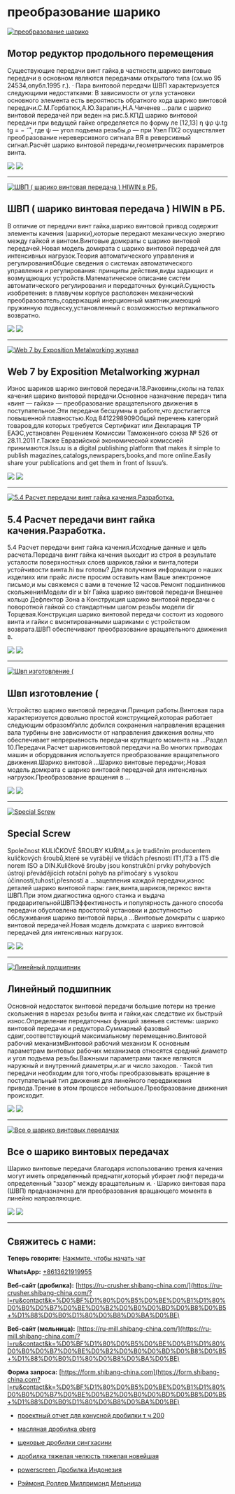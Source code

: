 # преобразование шарико

<a href="https://swt.shibang-china.com/?l=ru&img&k=%D0%BF%D1%80%D0%B5%D0%BE%D0%B1%D1%80%D0%B0%D0%B7%D0%BE%D0%B2%D0%B0%D0%BD%D0%B8%D0%B5+%D1%88%D0%B0%D1%80%D0%B8%D0%BA%D0%BE" target="_blank">![преобразование шарико](http://static.shibang-china.com/all-800x300/1126.jpg)</a>

## Мотор редуктор продольного перемещения
Существующие передачи винт гайка,в частности,шарико винтовые передачи в основном являются передачами открытого типа (см.wo 95 24534,опубл.1995 г.).&nbsp;&#0183;&#32;Пара винтовой передачи ШВП характеризуется следующими недостатками: В зависимости от угла установки основного элемента есть вероятность обратного хода шарико винтовой передачи.С.М.Горбатюк,А.Ю.Зарапин,Н.А.Чиченев …рали с шарико винтовой передачей при веден на рис.5.КПД шарико винтовой передачи при ведущей гайке определяется по форму ле [12,13] η ψρ ψ.tg tg = − ˜˚˛ где ψ — угол подъема резьбы,ρ — при Узел ПХ2 осуществляет преобразование нереверсивного сигнала ВЯ в реверсивный сигнал.Расчёт шарико винтовой передачи,геометрических параметров винта.


<a href="https://whatsapp.shibangsoft.com/WhatsApp.php" target="_blank" title="WhatsApp">![](http://static.shibang-china.com/icon/whatsapp.png)</a> <a href="https://swt.shibang-china.com/?l=ru&icon&k=%D0%BF%D1%80%D0%B5%D0%BE%D0%B1%D1%80%D0%B0%D0%B7%D0%BE%D0%B2%D0%B0%D0%BD%D0%B8%D0%B5+%D1%88%D0%B0%D1%80%D0%B8%D0%BA%D0%BE" target="_blank">![](http://static.shibang-china.com/icon/chat-ru.png)</a>

---

<a href="https://swt.shibang-china.com/?l=ru&img&k=%D0%BF%D1%80%D0%B5%D0%BE%D0%B1%D1%80%D0%B0%D0%B7%D0%BE%D0%B2%D0%B0%D0%BD%D0%B8%D0%B5+%D1%88%D0%B0%D1%80%D0%B8%D0%BA%D0%BE" target="_blank">![ШВП ( шарико винтовая передача ) HIWIN в РБ.](http://static.shibang-china.com/all-800x300/1151.jpg)</a>

## ШВП ( шарико винтовая передача ) HIWIN в РБ.
В отличие от передачи винт гайка,шарико винтовой привод содержит элементы качения (шарики),которые передают механическую энергию между гайкой и винтом.Винтовые домкраты с шарико винтовой передачей.Новая модель домкрата с шарико винтовой передачей для интенсивных нагрузок.Теория автоматического управления и регулированияОбщие сведения о системах автоматического управления и регулирования: принципы действия,виды задающих и возмущающих устройств.Математическое описание систем автоматического регулирования и передаточных функций.Сущность изобретения: в плавучем корпусе расположен механический преобразователь,содержащий инерционный маятник,имеющий пружинную подвеску,установленный с возможностью вертикального возвратно.


<a href="https://whatsapp.shibangsoft.com/WhatsApp.php" target="_blank" title="WhatsApp">![](http://static.shibang-china.com/icon/whatsapp.png)</a> <a href="https://swt.shibang-china.com/?l=ru&icon&k=%D0%BF%D1%80%D0%B5%D0%BE%D0%B1%D1%80%D0%B0%D0%B7%D0%BE%D0%B2%D0%B0%D0%BD%D0%B8%D0%B5+%D1%88%D0%B0%D1%80%D0%B8%D0%BA%D0%BE" target="_blank">![](http://static.shibang-china.com/icon/chat-ru.png)</a>

---

<a href="https://swt.shibang-china.com/?l=ru&img&k=%D0%BF%D1%80%D0%B5%D0%BE%D0%B1%D1%80%D0%B0%D0%B7%D0%BE%D0%B2%D0%B0%D0%BD%D0%B8%D0%B5+%D1%88%D0%B0%D1%80%D0%B8%D0%BA%D0%BE" target="_blank">![Web 7 by Exposition Metalworking журнал](http://static.shibang-china.com/all-800x300/1472.jpg)</a>

## Web 7 by Exposition Metalworking журнал
Износ шариков шарико винтовой передачи.18.Раковины,сколы на телах качения шарико винтовой передачи.Основное назначение передач типа &#171;винт — гайка&#187; — преобразование вращательного движения в поступательное.Эти передачи бесшумны в рабо&#173;те,что достигается повышенной плавностью.Код 8412298909Общий перечень категорий товаров,для которых требуется Сертификат или Декларация ТР ЕАЭС,установлен Решением Комиссии Таможенного союза № 526 от 28.11.2011 г.Также Евразийской экономической комиссией принимаются.Issuu is a digital publishing platform that makes it simple to publish magazines,catalogs,newspapers,books,and more online.Easily share your publications and get them in front of Issuu’s.


<a href="https://whatsapp.shibangsoft.com/WhatsApp.php" target="_blank" title="WhatsApp">![](http://static.shibang-china.com/icon/whatsapp.png)</a> <a href="https://swt.shibang-china.com/?l=ru&icon&k=%D0%BF%D1%80%D0%B5%D0%BE%D0%B1%D1%80%D0%B0%D0%B7%D0%BE%D0%B2%D0%B0%D0%BD%D0%B8%D0%B5+%D1%88%D0%B0%D1%80%D0%B8%D0%BA%D0%BE" target="_blank">![](http://static.shibang-china.com/icon/chat-ru.png)</a>

---

<a href="https://swt.shibang-china.com/?l=ru&img&k=%D0%BF%D1%80%D0%B5%D0%BE%D0%B1%D1%80%D0%B0%D0%B7%D0%BE%D0%B2%D0%B0%D0%BD%D0%B8%D0%B5+%D1%88%D0%B0%D1%80%D0%B8%D0%BA%D0%BE" target="_blank">![5.4 Расчет передачи винт гайка качения.Разработка.](http://static.shibang-china.com/all-800x300/163.jpg)</a>

## 5.4 Расчет передачи винт гайка качения.Разработка.
5.4 Расчет передачи винт гайка качения.Исходные данные и цель расчета.Передача винт гайка качения выходит из строя в результате усталости поверхностных слоев шариков,гайки и винта,потери устойчивости винта.hi вы готовы? Для получения информации о наших изделиях или прайс листе просим оставить нам Ваше электронное письмо,и мы свяжемся с вами в течение 12 часов.Ремонт подшипников скольженияМодели dir и blr Гайка шарико винтовой передачи Внешнее кольцо Дефлектор Зона a Конструкция шарико винтовой передачи с поворотной гайкой со стандартным шагом резьбы модели dir Торцевая.Конструкция шарико винтовой передачи состоит из ходового винта и гайки с вмонтированными шариками с устройством возврата.ШВП обеспечивают преобразование вращательного движения в.


<a href="https://whatsapp.shibangsoft.com/WhatsApp.php" target="_blank" title="WhatsApp">![](http://static.shibang-china.com/icon/whatsapp.png)</a> <a href="https://swt.shibang-china.com/?l=ru&icon&k=%D0%BF%D1%80%D0%B5%D0%BE%D0%B1%D1%80%D0%B0%D0%B7%D0%BE%D0%B2%D0%B0%D0%BD%D0%B8%D0%B5+%D1%88%D0%B0%D1%80%D0%B8%D0%BA%D0%BE" target="_blank">![](http://static.shibang-china.com/icon/chat-ru.png)</a>

---

<a href="https://swt.shibang-china.com/?l=ru&img&k=%D0%BF%D1%80%D0%B5%D0%BE%D0%B1%D1%80%D0%B0%D0%B7%D0%BE%D0%B2%D0%B0%D0%BD%D0%B8%D0%B5+%D1%88%D0%B0%D1%80%D0%B8%D0%BA%D0%BE" target="_blank">![Швп изготовление (](http://static.shibang-china.com/all-800x300/1227.jpg)</a>

## Швп изготовление (
Устройство шарико винтовой передачи.Принцип работы.Винтовая пара характеризуется довольно простой конструкцией,которая работает следующим образомУэллс добился сохранения направления вращения вала турбины вне зависимости от направления движения волны,что обеспечивает непрерывность передачи крутящего момента на …Раздел 10.Передачи.Расчет шариковинтовой передачи на.Во многих приводах машин и оборудования используется преобразование вращательного движения.Шарико винтовой …Шарико винтовые передачи;.Новая модель домкрата с шарико винтовой передачей для интенсивных нагрузок.Преобразование вращения в …


<a href="https://whatsapp.shibangsoft.com/WhatsApp.php" target="_blank" title="WhatsApp">![](http://static.shibang-china.com/icon/whatsapp.png)</a> <a href="https://swt.shibang-china.com/?l=ru&icon&k=%D0%BF%D1%80%D0%B5%D0%BE%D0%B1%D1%80%D0%B0%D0%B7%D0%BE%D0%B2%D0%B0%D0%BD%D0%B8%D0%B5+%D1%88%D0%B0%D1%80%D0%B8%D0%BA%D0%BE" target="_blank">![](http://static.shibang-china.com/icon/chat-ru.png)</a>

---

<a href="https://swt.shibang-china.com/?l=ru&img&k=%D0%BF%D1%80%D0%B5%D0%BE%D0%B1%D1%80%D0%B0%D0%B7%D0%BE%D0%B2%D0%B0%D0%BD%D0%B8%D0%B5+%D1%88%D0%B0%D1%80%D0%B8%D0%BA%D0%BE" target="_blank">![Special Screw](http://static.shibang-china.com/all-800x300/568.jpg)</a>

## Special Screw
Společnost KULIČKOV&#201; ŠROUBY KUŘIM,a.s.je tradičn&#237;m producentem kuličkov&#253;ch šroubů,kter&#233; se vyr&#225;běj&#237; ve tř&#237;d&#225;ch přesnosti IT1,IT3 a IT5 dle norem ISO a DIN.Kuličkov&#233; šrouby jsou konstrukčn&#237; prvky pohybov&#253;ch &#250;stroj&#237; přev&#225;děj&#237;c&#237;ch rotačn&#237; pohyb na př&#237;močar&#253; s vysokou &#250;činnost&#237;,tuhost&#237;,přesnost&#237; a …зацепления каждой передачи,износ деталей шарико винтовой пары: гаек,винта,шариков,перекос винта ШВП.При этом диагностика одного станка и выдача предварительнойШВПЭффективность и популярность данного способа передачи обусловлена простотой установки и доступностью обслуживания шарико винтовой пары,а …Винтовые домкраты с шарико винтовой передачей.Новая модель домкрата с шарико винтовой передачей для интенсивных нагрузок.


<a href="https://whatsapp.shibangsoft.com/WhatsApp.php" target="_blank" title="WhatsApp">![](http://static.shibang-china.com/icon/whatsapp.png)</a> <a href="https://swt.shibang-china.com/?l=ru&icon&k=%D0%BF%D1%80%D0%B5%D0%BE%D0%B1%D1%80%D0%B0%D0%B7%D0%BE%D0%B2%D0%B0%D0%BD%D0%B8%D0%B5+%D1%88%D0%B0%D1%80%D0%B8%D0%BA%D0%BE" target="_blank">![](http://static.shibang-china.com/icon/chat-ru.png)</a>

---

<a href="https://swt.shibang-china.com/?l=ru&img&k=%D0%BF%D1%80%D0%B5%D0%BE%D0%B1%D1%80%D0%B0%D0%B7%D0%BE%D0%B2%D0%B0%D0%BD%D0%B8%D0%B5+%D1%88%D0%B0%D1%80%D0%B8%D0%BA%D0%BE" target="_blank">![Линейный подшипник](http://static.shibang-china.com/all-800x300/572.jpg)</a>

## Линейный подшипник
Основной недостаток винтовой передачи большие потери на трение скольжения в нарезах резьбы винта и гайки,как следствие их быстрый износ.Определение передаточных функций звеньев системы: шарико винтовой передачи и редуктора.Суммарный фазовый сдвиг,соответствующий максимальному перемещению.Винтовой рабочий механизмВинтовой рабочий механизм К основным параметрам винтовых рабочих механизмов относятся средний диаметр и угол подъема резьбы.Важными параметрами также являются наружный и внутренний диаметры,и.аг и число заходов.&nbsp;&#0183;&#32;Такой тип передачи необходим для того,чтобы преобразовывать вращение в поступательный тип движения для линейного передвижения привода.Трение в этом процессе небольшое.Преобразование движения происходит.


<a href="https://whatsapp.shibangsoft.com/WhatsApp.php" target="_blank" title="WhatsApp">![](http://static.shibang-china.com/icon/whatsapp.png)</a> <a href="https://swt.shibang-china.com/?l=ru&icon&k=%D0%BF%D1%80%D0%B5%D0%BE%D0%B1%D1%80%D0%B0%D0%B7%D0%BE%D0%B2%D0%B0%D0%BD%D0%B8%D0%B5+%D1%88%D0%B0%D1%80%D0%B8%D0%BA%D0%BE" target="_blank">![](http://static.shibang-china.com/icon/chat-ru.png)</a>

---

<a href="https://swt.shibang-china.com/?l=ru&img&k=%D0%BF%D1%80%D0%B5%D0%BE%D0%B1%D1%80%D0%B0%D0%B7%D0%BE%D0%B2%D0%B0%D0%BD%D0%B8%D0%B5+%D1%88%D0%B0%D1%80%D0%B8%D0%BA%D0%BE" target="_blank">![Все о шарико винтовых передачах](http://static.shibang-china.com/all-800x300/528.jpg)</a>

## Все о шарико винтовых передачах
Шарико винтовые передачи благодаря использованию трения качения могут иметь определенный преднатяг,который убирает люфт передачи определенный &quot;зазор&quot; между вращательным и.&nbsp;&#0183;&#32;Шарико винтовая пара (ШВП) предназначена для преобразования вращающего момента в линейно направляющие.

<a href="https://whatsapp.shibangsoft.com/WhatsApp.php" target="_blank" title="WhatsApp">![](http://static.shibang-china.com/icon/whatsapp.png)</a> <a href="https://swt.shibang-china.com/?l=ru&icon&k=%D0%BF%D1%80%D0%B5%D0%BE%D0%B1%D1%80%D0%B0%D0%B7%D0%BE%D0%B2%D0%B0%D0%BD%D0%B8%D0%B5+%D1%88%D0%B0%D1%80%D0%B8%D0%BA%D0%BE" target="_blank">![](http://static.shibang-china.com/icon/chat-ru.png)</a>

---
## Свяжитесь с нами:

**Теперь говорите:** [Нажмите, чтобы начать чат](https://swt.shibang-china.com?l=ru&contact&k=%D0%BF%D1%80%D0%B5%D0%BE%D0%B1%D1%80%D0%B0%D0%B7%D0%BE%D0%B2%D0%B0%D0%BD%D0%B8%D0%B5+%D1%88%D0%B0%D1%80%D0%B8%D0%BA%D0%BE)

**WhatsApp:**  [+8613621919955](https://whatsapp.shibangsoft.com/WhatsApp.php)

**Веб-сайт (дробилка):** [https://ru-crusher.shibang-china.com/](https://ru-crusher.shibang-china.com/?l=ru&contact&k=%D0%BF%D1%80%D0%B5%D0%BE%D0%B1%D1%80%D0%B0%D0%B7%D0%BE%D0%B2%D0%B0%D0%BD%D0%B8%D0%B5+%D1%88%D0%B0%D1%80%D0%B8%D0%BA%D0%BE)

**Веб-сайт (мельница):** [https://ru-mill.shibang-china.com/](https://ru-mill.shibang-china.com/?l=ru&contact&k=%D0%BF%D1%80%D0%B5%D0%BE%D0%B1%D1%80%D0%B0%D0%B7%D0%BE%D0%B2%D0%B0%D0%BD%D0%B8%D0%B5+%D1%88%D0%B0%D1%80%D0%B8%D0%BA%D0%BE)

**Форма запроса:** [https://form.shibang-china.com](https://form.shibang-china.com?l=ru&contact&k=%D0%BF%D1%80%D0%B5%D0%BE%D0%B1%D1%80%D0%B0%D0%B7%D0%BE%D0%B2%D0%B0%D0%BD%D0%B8%D0%B5+%D1%88%D0%B0%D1%80%D0%B8%D0%BA%D0%BE)

* [проектный отчет для конусной дробилки т  ч 200](../134/%D0%BF%D1%80%D0%BE%D0%B5%D0%BA%D1%82%D0%BD%D1%8B%D0%B9%20%D0%BE%D1%82%D1%87%D0%B5%D1%82%20%D0%B4%D0%BB%D1%8F%20%D0%BA%D0%BE%D0%BD%D1%83%D1%81%D0%BD%D0%BE%D0%B9%20%D0%B4%D1%80%D0%BE%D0%B1%D0%B8%D0%BB%D0%BA%D0%B8%20%D1%82%20%20%D1%87%20200.md)

* [масляная дробилка oberg](../133/%D0%BC%D0%B0%D1%81%D0%BB%D1%8F%D0%BD%D0%B0%D1%8F%20%D0%B4%D1%80%D0%BE%D0%B1%D0%B8%D0%BB%D0%BA%D0%B0%20oberg.md)

* [щековые дробилки сингхасини](../133/%D1%89%D0%B5%D0%BA%D0%BE%D0%B2%D1%8B%D0%B5%20%D0%B4%D1%80%D0%BE%D0%B1%D0%B8%D0%BB%D0%BA%D0%B8%20%D1%81%D0%B8%D0%BD%D0%B3%D1%85%D0%B0%D1%81%D0%B8%D0%BD%D0%B8.md)

* [дробилка тяжелая челюсть тяжелая новейшая](../135/%D0%B4%D1%80%D0%BE%D0%B1%D0%B8%D0%BB%D0%BA%D0%B0%20%D1%82%D1%8F%D0%B6%D0%B5%D0%BB%D0%B0%D1%8F%20%D1%87%D0%B5%D0%BB%D1%8E%D1%81%D1%82%D1%8C%20%D1%82%D1%8F%D0%B6%D0%B5%D0%BB%D0%B0%D1%8F%20%D0%BD%D0%BE%D0%B2%D0%B5%D0%B9%D1%88%D0%B0%D1%8F.md)

* [powerscreen Дробилка Индонезия](../134/powerscreen%20%D0%94%D1%80%D0%BE%D0%B1%D0%B8%D0%BB%D0%BA%D0%B0%20%D0%98%D0%BD%D0%B4%D0%BE%D0%BD%D0%B5%D0%B7%D0%B8%D1%8F.md)

* [Рэймонд Роллер Миллримонд Мельница](../132/%D0%A0%D1%8D%D0%B9%D0%BC%D0%BE%D0%BD%D0%B4%20%D0%A0%D0%BE%D0%BB%D0%BB%D0%B5%D1%80%20%D0%9C%D0%B8%D0%BB%D0%BB%D1%80%D0%B8%D0%BC%D0%BE%D0%BD%D0%B4%20%D0%9C%D0%B5%D0%BB%D1%8C%D0%BD%D0%B8%D1%86%D0%B0.md)